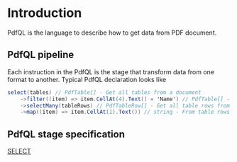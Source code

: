 ﻿# Introduction
PdfQL is the language to describe how to get data from PDF document.

## PdfQL pipeline

Each instruction in the PdfQL is the stage that transform data from one format to another.
Typical PdfQL declaration looks like

```csharp
select(tables) // PdfTable[] - Get all tables from a document
    ->filter((item) => item.CellAt(4).Text() = 'Name') // PdfTable[] - Returns only tables where cell #4 contains text 'Name'
    ->selectMany(tableRows) // PdfTableRow[] - Get all table rows from tables, and transaform two-dimension array to one dimension
    ->map((item) => item.CellAt(1).Text()) // string - From table rows get cell #1 text.
```

## PdfQL stage specification

[SELECT](Select/readme.md)